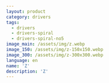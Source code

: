 ```yaml
---
layout: product
category: drivers
tags:
  - drivers
  - drivers-spiral
  - drivers-spiral-no5
image_main: /assets/img/z.webp
image_150: /assets/img/z-150x150.webp
image_300: /assets/img/z-300x300.webp
language: en
name: 'Z'
description: 'Z'
---
```

